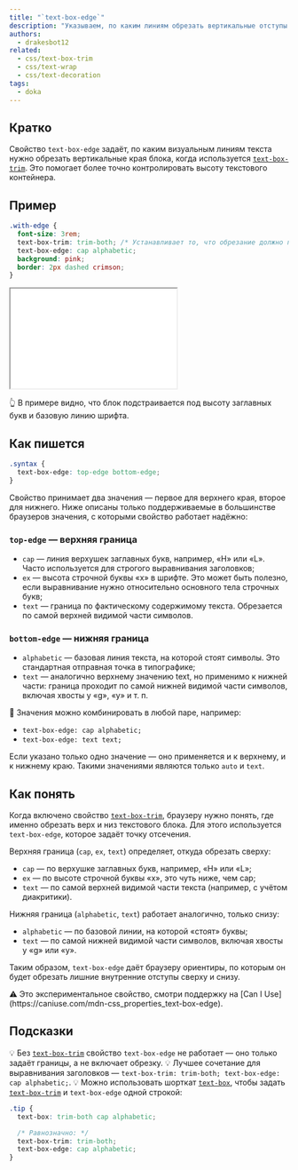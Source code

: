 ```yaml
---
title: "`text-box-edge`"
description: "Указываем, по каким линиям обрезать вертикальные отступы текста."
authors:
  - drakesbot12
related:
  - css/text-box-trim
  - css/text-wrap
  - css/text-decoration
tags:
  - doka
---
```


## Кратко

Свойство `text-box-edge` задаёт, по каким визуальным линиям текста нужно обрезать вертикальные края блока, когда используется [`text-box-trim`](html/text-box-trim/). Это помогает более точно контролировать высоту текстового контейнера.

## Пример

```css
.with-edge {
  font-size: 3rem;
  text-box-trim: trim-both; /* Устанавливает то, что обрезание должно произойти по обеим сторонам */
  text-box-edge: cap alphabetic;
  background: pink;
  border: 2px dashed crimson;
}
```

<iframe title="Пример text-box-edge с обрезкой текста по cap и alphabetic" src="demos/basic/" height="180"></iframe>

👆 В примере видно, что блок подстраивается под высоту заглавных букв и базовую линию шрифта.

## Как пишется

```css
.syntax {
  text-box-edge: top-edge bottom-edge;
}
```

Свойство принимает два значения — первое для верхнего края, второе для нижнего. Ниже описаны только поддерживаемые в большинстве браузеров значения, с которыми свойство работает надёжно:

### `top-edge` — верхняя граница

- `cap` — линия верхушек заглавных букв, например, «H» или «L». Часто используется для строгого выравнивания заголовков;
- `ex` — высота строчной буквы «x» в шрифте. Это может быть полезно, если выравнивание нужно относительно основного тела строчных букв;
- `text` — граница по фактическому содержимому текста. Обрезается по самой верхней видимой части символов.

### `bottom-edge` — нижняя граница

- `alphabetic` — базовая линия текста, на которой стоят символы. Это стандартная отправная точка в типографике;
- `text` — аналогично верхнему значению text, но применимо к нижней части: граница проходит по самой нижней видимой части символов, включая хвосты у «g», «y» и т. п.

📝 Значения можно комбинировать в любой паре, например:

- `text-box-edge: cap alphabetic;`
- `text-box-edge: text text;`

Если указано только одно значение — оно применяется и к верхнему, и к нижнему краю. Такими значениями являются только `auto` и `text`.


## Как понять

Когда включено свойство [`text-box-trim`](html/text-box-trim/), браузеру нужно понять, где именно обрезать верх и низ текстового блока. Для этого используется `text-box-edge`, которое задаёт точку отсечения.

Верхняя граница (`cap`, `ex`, `text`) определяет, откуда обрезать сверху:

- `cap` — по верхушке заглавных букв, например, «H» или «L»;
- `ex` — по высоте строчной буквы «x», это чуть ниже, чем cap;
- `text` — по самой верхней видимой части текста (например, с учётом диакритики).

Нижняя граница (`alphabetic`, `text`) работает аналогично, только снизу:

- `alphabetic` — по базовой линии, на которой «стоят» буквы;
- `text` — по самой нижней видимой части символов, включая хвосты у «g» или «y».

Таким образом, `text-box-edge` даёт браузеру ориентиры, по которым он будет обрезать лишние внутренние отступы сверху и снизу.

<aside>
⚠️ Это экспериментальное свойство, смотри поддержку на [Can I Use](https://caniuse.com/mdn-css_properties_text-box-edge).
</aside>

## Подсказки

💡 Без [`text-box-trim`](html/text-box-trim/) свойство `text-box-edge` не работает — оно только задаёт границы, а не включает обрезку.
💡 Лучшее сочетание для выравнивания заголовков — `text-box-trim: trim-both; text-box-edge: cap alphabetic;`.
💡 Можно использовать шорткат [`text-box`](css/text-box/), чтобы задать [`text-box-trim`](css/text-box-trim/) и `text-box-edge` одной строкой:
```css
.tip {
  text-box: trim-both cap alphabetic;

  /* Равнозначно: */
  text-box-trim: trim-both;
  text-box-edge: cap alphabetic;
}
```

